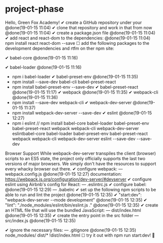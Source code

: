 # project-phase

Hello, Green Fox Academy!
✔ create a GitHub repository under your @done(19-01-15 11:04)
✔ clone that repository and work in that from now @done(19-01-15 11:04)
✔ create a package.json file @done(19-01-15 11:04)
✔ add react and react-dom to the dependencies: @done(19-01-15 11:04)
npm install react react-dom --save
☐ add the following packages to the development dependencies and rtfm on ther npm site:

✔ babel-core @done(19-01-15 11:16)

✔ babel-loader @done(19-01-15 11:16)
- npm i babel-loader
✔ babel-preset-env @done(19-01-15 11:35)
- npm install --save-dev babel-cli babel-preset-react
- npm install babel-preset-env --save-dev
✔ babel-preset-react @done(19-01-15 11:17)
✔ webpack @done(19-01-15 11:35)
✔ webpack-cli @done(19-01-15 11:36) 
- npm install --save-dev webpack-cli
✔ webpack-dev-server @done(19-01-15 11:37) 
- npm install webpack-dev-server --save-dev
✔ eslint @done(19-01-15 12:27)
- npm i eslint
// npm install babel-core babel-loader babel-preset-env babel-preset-react webpack webpack-cli webpack-dev-server eslintbabel-core  babel-loader babel-preset-env babel-preset-react webpack webpack-cli webpack-dev-server eslint --save-dev --save-dev

Browser Support
While webpack-dev-server transpiles the client (browser) scripts to an ES5 state, the project only officially supports the last two versions of major browsers. We simply don't have the resources to support every whacky browser out there.
✔ configure webpack: — webpack.config.js @done(19-01-15 12:27)
documentation: 
  https://webpack.js.org/configuration/dev-server/#devserver
✔ configure eslint using Airbnb's config for React: 
— .eslintrc.js
✔ configure babel: @done(19-01-15 12:29)
— .babelrc
✔ set up the following npm scripts to be able to run and lint the project @done(19-01-15 12:35)
✔ "start:dev": "webpack-dev-server --mode development" @done(19-01-15 12:35)
✔ "lint": "./node_modules/eslint/bin/eslint.js ." @done(19-01-15 12:35)
✔ create an HTML file that will use the bundled JavaScript: — dist/index.html @done(19-01-15 12:35)
✔ create the entry point in the src folder — src/index.js @done(19-01-15 12:35)

✔ ignore the necessary files: — .gitignore @done(19-01-15 12:35)
node_modules/
dist/*
!dist/index.html
☐ try it out with npm run start:dev! 🎉